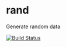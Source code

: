 # rand

Generate random data

[![Build Status](https://travis-ci.org/hbagdi/rand.svg?branch=master)](https://travis-ci.org/hbagdi/rand)
